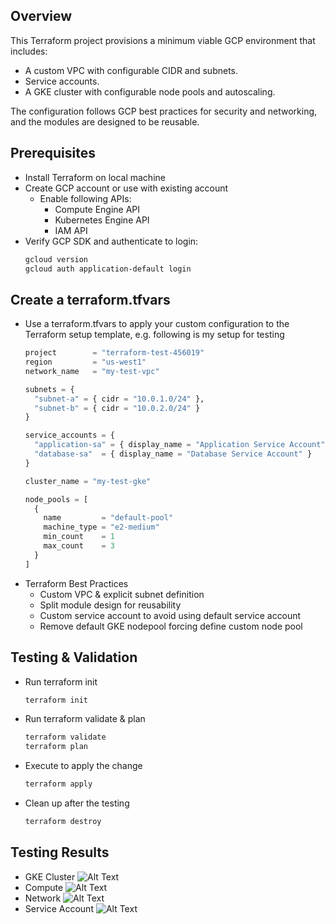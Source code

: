 ## Overview
This Terraform project provisions a minimum viable GCP environment that includes:
- A custom VPC with configurable CIDR and subnets.
- Service accounts.
- A GKE cluster with configurable node pools and autoscaling.

The configuration follows GCP best practices for security and networking, and the modules are designed to be reusable.

## Prerequisites
- Install Terraform on local machine
- Create GCP account or use with existing account
  - Enable following APIs:
    - Compute Engine API
    - Kubernetes Engine API
    - IAM API
- Verify GCP SDK and authenticate to login:
  ```bash
  gcloud version
  gcloud auth application-default login
## Create a terraform.tfvars
- Use a terraform.tfvars to apply your custom configuration to the Terraform setup template, e.g. following is my setup for testing
  ```terraform
  project        = "terraform-test-456019"
  region         = "us-west1"
  network_name   = "my-test-vpc"

  subnets = {
    "subnet-a" = { cidr = "10.0.1.0/24" },
    "subnet-b" = { cidr = "10.0.2.0/24" }
  }

  service_accounts = {
    "application-sa" = { display_name = "Application Service Account" },
    "database-sa"  = { display_name = "Database Service Account" }
  }

  cluster_name = "my-test-gke"

  node_pools = [
    {
      name         = "default-pool"
      machine_type = "e2-medium"
      min_count    = 1
      max_count    = 3
    }
  ]
- Terraform Best Practices
  - Custom VPC & explicit subnet definition
  - Split module design for reusability
  - Custom service account to avoid using default service account
  - Remove default GKE nodepool forcing define custom node pool

## Testing & Validation
- Run terraform init
  ```bash
  terraform init
- Run terraform validate & plan
  ```bash
  terraform validate
  terraform plan
- Execute to apply the change
  ```bash
  terraform apply
- Clean up after the testing
  ```bash
  terraform destroy

## Testing Results
- GKE Cluster
![Alt Text](images/GKE.png)
- Compute 
![Alt Text](images/Compute.png)
- Network
![Alt Text](images/VPC.png)
- Service Account
![Alt Text](images/SA.png)
